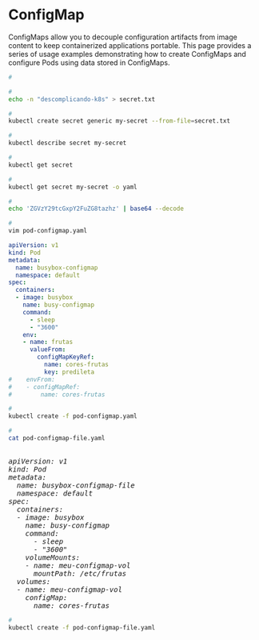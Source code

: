 # ConfigMap


ConfigMaps allow you to decouple configuration artifacts from image content to keep containerized applications portable. This page provides a series of usage examples demonstrating how to create ConfigMaps and configure Pods using data stored in ConfigMaps.

```bash
# 

```




```bash
# 
echo -n "descomplicando-k8s" > secret.txt
```


```bash
# 
kubectl create secret generic my-secret --from-file=secret.txt
```


```bash
# 
kubectl describe secret my-secret
```

```bash
# 
kubectl get secret
```


```bash
# 
kubectl get secret my-secret -o yaml
```

```bash
# 
echo 'ZGVzY29tcGxpY2FuZG8tazhz' | base64 --decode
```

```bash
# 
vim pod-configmap.yaml
```

```yaml
apiVersion: v1
kind: Pod
metadata:
  name: busybox-configmap
  namespace: default
spec:
  containers:
  - image: busybox
    name: busy-configmap
    command:
      - sleep
      - "3600"
    env:
    - name: frutas
      valueFrom:
        configMapKeyRef:
          name: cores-frutas
          key: predileta
#    envFrom:
#    - configMapRef:
#        name: cores-frutas
```






```bash
# 
kubectl create -f pod-configmap.yaml
```


```bash
# 
cat pod-configmap-file.yaml
```

<pre><i>
apiVersion: v1
kind: Pod
metadata:
  name: busybox-configmap-file
  namespace: default
spec:
  containers:
  - image: busybox
    name: busy-configmap
    command:
      - sleep
      - "3600"
    volumeMounts:
    - name: meu-configmap-vol
      mountPath: /etc/frutas
  volumes:
  - name: meu-configmap-vol
    configMap:
      name: cores-frutas
</i></pre>







```bash
# 
kubectl create -f pod-configmap-file.yaml
```